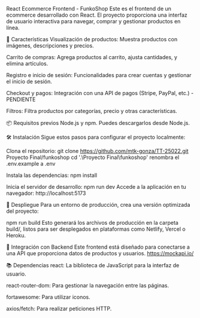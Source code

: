 React Ecommerce Frontend - FunkoShop
Este es el frontend de un ecommerce desarrollado con React. El proyecto proporciona una interfaz de usuario interactiva para navegar, comprar y gestionar productos en línea.

🌟 Características
Visualización de productos: Muestra productos con imágenes, descripciones y precios.

Carrito de compras: Agrega productos al carrito, ajusta cantidades, y elimina artículos.

Registro e inicio de sesión: Funcionalidades para crear cuentas y gestionar el inicio de sesión.

Checkout y pagos: Integración con una API de pagos (Stripe, PayPal, etc.) - PENDIENTE

Filtros: Filtra productos por categorías, precio y otras características.

📦 Requisitos previos
Node.js y npm. Puedes descargarlos desde Node.js.

🛠 Instalación
Sigue estos pasos para configurar el proyecto localmente:

Clona el repositorio:
git clone https://github.com/mtk-gonza/TT-25022.git
Proyecto Final/funkoshop
cd '.\Proyecto Final\funkoshop\'
renombra el .env.example a .env

Instala las dependencias:
npm install

Inicia el servidor de desarrollo:
npm run dev
Accede a la aplicación en tu navegador: http://localhost:5173

🚀 Despliegue
Para un entorno de producción, crea una versión optimizada del proyecto:

npm run build
Esto generará los archivos de producción en la carpeta build/, listos para ser desplegados en plataformas como Netlify, Vercel o Heroku.

🔌 Integración con Backend
Este frontend está diseñado para conectarse a una API que proporciona datos de productos y usuarios. https://mockapi.io/

📚 Dependencias
react: La biblioteca de JavaScript para la interfaz de usuario.

react-router-dom: Para gestionar la navegación entre las páginas.

fortawesome: Para utilizar iconos.

axios/fetch: Para realizar peticiones HTTP.